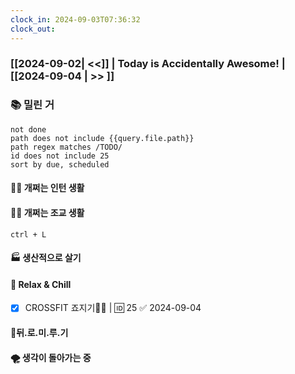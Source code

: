 ```yaml
---
clock_in: 2024-09-03T07:36:32
clock_out:
---
```

### [[2024-09-02| <<]] | **Today is Accidentally Awesome!** | [[2024-09-04 | >> ]]

### 📚 밀린 거
```tasks
not done 
path does not include {{query.file.path}}
path regex matches /TODO/
id does not include 25
sort by due, scheduled
```

#### 🤦‍♂️ 개쩌는 인턴 생활


#### 👨‍🏫 개쩌는 조교 생활
`ctrl + L`

#### 🏭 생산적으로 살기

#### 🍻 Relax & Chill 
- [x] CROSSFIT 죠지기🏋️‍♀️ | 🆔 25 ✅ 2024-09-04


#### 💨뒤.로.미.루.기

#### 🌪 생각이 돌아가는 중